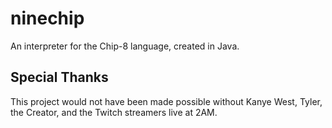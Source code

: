 # ninechip
An interpreter for the Chip-8 language, created in Java.

## Special Thanks
This project would not have been made possible without Kanye West, Tyler, the Creator, and the Twitch streamers live at 2AM.
